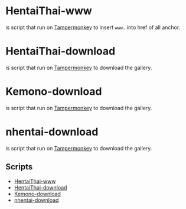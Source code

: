 # HentaiThai-www
is script that run on [Tampermonkey](https://tampermonkey.net/) to insert `www.` into href of all anchor.

# HentaiThai-download
is script that run on [Tampermonkey](https://tampermonkey.net/) to download the gallery.

# Kemono-download
is script that run on [Tampermonkey](https://tampermonkey.net/) to download the gallery.

# nhentai-download
is script that run on [Tampermonkey](https://tampermonkey.net/) to download the gallery.

## Scripts
- [HentaiThai-www](https://github.com/penguin-jedi/hentaithai/raw/release/hentaithai-www.user.js)
- [HentaiThai-download](https://github.com/penguin-jedi/hentaithai/raw/release/hentaithai-download.user.js)
- [Kemono-download](https://github.com/penguin-jedi/hentaithai/raw/release/kemono-download.user.js)
- [nhentai-download](https://github.com/penguin-jedi/hentaithai/raw/release/nhentai-download.user.js)
